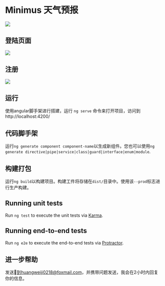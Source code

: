 # Minimus 天气预报

![](https://camo.githubusercontent.com/3dcf9a240fb7730a93d69ad25f7a2788fdf049521e954a5394fc4fb76b592b80/68747470733a2f2f6d69726f2e6d656469756d2e636f6d2f6d61782f333630302f312a35376c5a79715859383558535459523349755a4b43672e706e67)

## 登陆页面

![](/Users/huangweiji/Desktop/code/git_project/Angular_Minimus/md_image/login.png)

## 注册

![](/Users/huangweiji/Desktop/code/git_project/Angular_Minimus/md_image/register.png)



## 运行

使用angular脚手架进行搭建，运行 `ng serve` 命令来打开项目，访问到http://localhost:4200/

## 代码脚手架

运行`ng generate component component-name`以生成新组件。您也可以使用`ng generate directive|pipe|service|class|guard|interface|enum|module`.

##  

## 构建打包

运行`ng build`以构建项目。构建工件将存储在`dist/`目录中。使用该`--prod`标志进行生产构建。



## Running unit tests

Run `ng test` to execute the unit tests via [Karma](https://karma-runner.github.io).

## Running end-to-end tests

Run `ng e2e` to execute the end-to-end tests via [Protractor](http://www.protractortest.org/).

## 进一步帮助

发送📧到huangweiji0218@foxmail.com，并携带问题发送，我会在2小时内回复你的信息。
